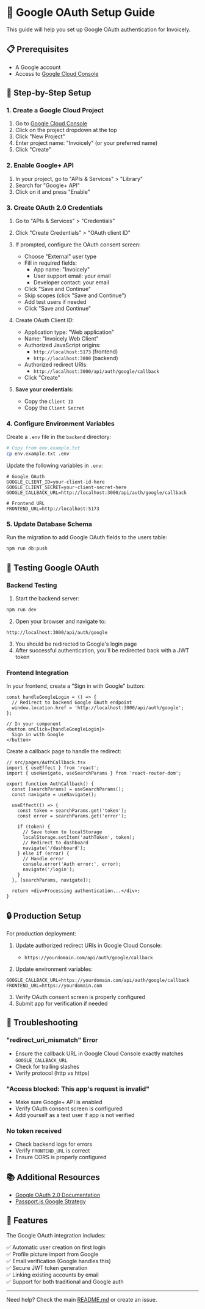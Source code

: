 # 🔐 Google OAuth Setup Guide

This guide will help you set up Google OAuth authentication for Invoicely.

## 📋 Prerequisites

- A Google account
- Access to [Google Cloud Console](https://console.cloud.google.com/)

## 🚀 Step-by-Step Setup

### 1. Create a Google Cloud Project

1. Go to [Google Cloud Console](https://console.cloud.google.com/)
2. Click on the project dropdown at the top
3. Click "New Project"
4. Enter project name: "Invoicely" (or your preferred name)
5. Click "Create"

### 2. Enable Google+ API

1. In your project, go to "APIs & Services" > "Library"
2. Search for "Google+ API"
3. Click on it and press "Enable"

### 3. Create OAuth 2.0 Credentials

1. Go to "APIs & Services" > "Credentials"
2. Click "Create Credentials" > "OAuth client ID"
3. If prompted, configure the OAuth consent screen:
   - Choose "External" user type
   - Fill in required fields:
     - App name: "Invoicely"
     - User support email: your email
     - Developer contact: your email
   - Click "Save and Continue"
   - Skip scopes (click "Save and Continue")
   - Add test users if needed
   - Click "Save and Continue"

4. Create OAuth Client ID:
   - Application type: "Web application"
   - Name: "Invoicely Web Client"
   - Authorized JavaScript origins:
     - `http://localhost:5173` (frontend)
     - `http://localhost:3000` (backend)
   - Authorized redirect URIs:
     - `http://localhost:3000/api/auth/google/callback`
   - Click "Create"

5. **Save your credentials:**
   - Copy the `Client ID`
   - Copy the `Client Secret`

### 4. Configure Environment Variables

Create a `.env` file in the `backend` directory:

```bash
# Copy from env.example.txt
cp env.example.txt .env
```

Update the following variables in `.env`:

```env
# Google OAuth
GOOGLE_CLIENT_ID=your-client-id-here
GOOGLE_CLIENT_SECRET=your-client-secret-here
GOOGLE_CALLBACK_URL=http://localhost:3000/api/auth/google/callback

# Frontend URL
FRONTEND_URL=http://localhost:5173
```

### 5. Update Database Schema

Run the migration to add Google OAuth fields to the users table:

```bash
npm run db:push
```

## 🎯 Testing Google OAuth

### Backend Testing

1. Start the backend server:
```bash
npm run dev
```

2. Open your browser and navigate to:
```
http://localhost:3000/api/auth/google
```

3. You should be redirected to Google's login page
4. After successful authentication, you'll be redirected back with a JWT token

### Frontend Integration

In your frontend, create a "Sign in with Google" button:

```tsx
const handleGoogleLogin = () => {
  // Redirect to backend Google OAuth endpoint
  window.location.href = 'http://localhost:3000/api/auth/google';
};

// In your component
<button onClick={handleGoogleLogin}>
  Sign in with Google
</button>
```

Create a callback page to handle the redirect:

```tsx
// src/pages/AuthCallback.tsx
import { useEffect } from 'react';
import { useNavigate, useSearchParams } from 'react-router-dom';

export function AuthCallback() {
  const [searchParams] = useSearchParams();
  const navigate = useNavigate();

  useEffect(() => {
    const token = searchParams.get('token');
    const error = searchParams.get('error');

    if (token) {
      // Save token to localStorage
      localStorage.setItem('authToken', token);
      // Redirect to dashboard
      navigate('/dashboard');
    } else if (error) {
      // Handle error
      console.error('Auth error:', error);
      navigate('/login');
    }
  }, [searchParams, navigate]);

  return <div>Processing authentication...</div>;
}
```

## 🔒 Production Setup

For production deployment:

1. Update authorized redirect URIs in Google Cloud Console:
   - `https://yourdomain.com/api/auth/google/callback`

2. Update environment variables:
```env
GOOGLE_CALLBACK_URL=https://yourdomain.com/api/auth/google/callback
FRONTEND_URL=https://yourdomain.com
```

3. Verify OAuth consent screen is properly configured
4. Submit app for verification if needed

## 🐛 Troubleshooting

### "redirect_uri_mismatch" Error
- Ensure the callback URL in Google Cloud Console exactly matches `GOOGLE_CALLBACK_URL`
- Check for trailing slashes
- Verify protocol (http vs https)

### "Access blocked: This app's request is invalid"
- Make sure Google+ API is enabled
- Verify OAuth consent screen is configured
- Add yourself as a test user if app is not verified

### No token received
- Check backend logs for errors
- Verify `FRONTEND_URL` is correct
- Ensure CORS is properly configured

## 📚 Additional Resources

- [Google OAuth 2.0 Documentation](https://developers.google.com/identity/protocols/oauth2)
- [Passport.js Google Strategy](http://www.passportjs.org/packages/passport-google-oauth20/)

## 🎉 Features

The Google OAuth integration includes:

✅ Automatic user creation on first login  
✅ Profile picture import from Google  
✅ Email verification (Google handles this)  
✅ Secure JWT token generation  
✅ Linking existing accounts by email  
✅ Support for both traditional and Google auth  

---

Need help? Check the main [README.md](./README.md) or create an issue.

